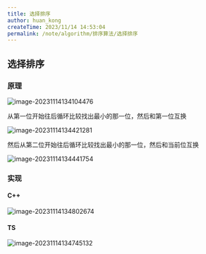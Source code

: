 ```yaml
---
title: 选择排序
author: huan_kong
createTime: 2023/11/14 14:53:04
permalink: /note/algorithm/排序算法/选择排序
---
```


## 选择排序

### 原理

![image-20231114134104476](https://img.huankong.top/i/2023/11/14/65531aef7f71f.png)

从第一位开始往后循环比较找出最小的那一位，然后和第一位互换

![image-20231114134421281](https://img.huankong.top/i/2023/11/14/65531afa003c9.png)

然后从第二位开始往后循环比较找出最小的那一位，然后和当前位互换

![image-20231114134441754](https://img.huankong.top/i/2023/11/14/65531b03b487f.png)

### 实现

#### C++

![image-20231114134802674](https://img.huankong.top/i/2023/11/14/65531b20809d4.png)

#### TS

![image-20231114134745132](https://img.huankong.top/i/2023/11/14/65531b28a0c1e.png)